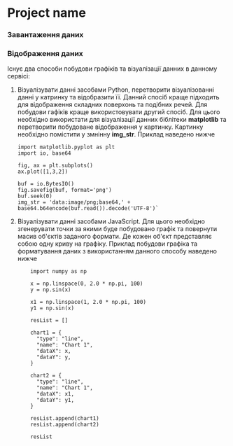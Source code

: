# Project name

### Завантаження даних

### Відображення даних
Існує два способи побудови графіків та візуалізації данних в данному сервісі:
1. Візуалізувати данні засобами Python, перетворити візуалізованні данні у катринку та відобразити її.
Данний спосіб краще підходить для відображення складних поверхонь та подібних речей. 
Для побудови гафіків краще використовувати другий спосіб. 
Для цього необхідно використати для візуалізації данних біблітеки **matplotlib** та перетворити
побудоване відображення у картинку. Картинку необхідно помістити у змнінну **img_str**. Приклад наведено нижче

    ```
    import matplotlib.pyplot as plt
    import io, base64
    
    fig, ax = plt.subplots()
    ax.plot([1,3,2])
    
    buf = io.BytesIO()
    fig.savefig(buf, format='png')
    buf.seek(0)
    img_str = 'data:image/png;base64,' + base64.b64encode(buf.read()).decode('UTF-8')`
    ``` 

2. Візуалізувати данні засобами JavaScript. Для цього необхідно згенерувати точки за якими буде побудовано графік 
та повернути масив об'єктів заданого формати. Де кожен об'єкт представляє собою одну криву на графіку.
Приклад побудови графіка та форматування даних з використанням данного способу наведено нижче
    
    ```
        import numpy as np
        
        x = np.linspace(0, 2.0 * np.pi, 100)
        y = np.sin(x)
        
        x1 = np.linspace(1, 2.0 * np.pi, 100)
        y1 = np.sin(x)
        
        resList = []
        
        chart1 = {
          "type": "line",
          "name": "Chart 1",
          "dataX": x,
          "dataY": y,
        }
        
        chart2 = {
          "type": "line",
          "name": "Chart 1",
          "dataX": x1,
          "dataY": y1,
        }
        
        resList.append(chart1)
        resList.append(chart2)
        
        resList
   
        
    ```


